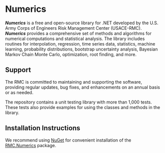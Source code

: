 # Numerics
***Numerics*** is a free and open-source library for .NET developed by the U.S. Army Corps of Engineers Risk Management Center (USACE-RMC). ***Numerics*** provides a comprehensive set of methods and algorithms for numerical computations and statistical analysis. The library includes routines for interpolation, regression, time series data, statistics, machine learning, probability distributions, bootstrap uncertainty analysis, Bayesian Markov Chain Monte Carlo, optimization, root finding, and more.

## Support
The RMC is committed to maintaining and supporting the software, providing regular updates, bug fixes, and enhancements on an annual basis or as needed.

The repository contains a unit testing library with more than 1,000 tests. These tests also provide examples for using the classes and methods in the library.

## Installation Instructions
We recommend using [NuGet](https://www.nuget.org/) for convenient installation of the [RMC.Numerics](https://www.nuget.org/packages/RMC.Numerics/) package.

